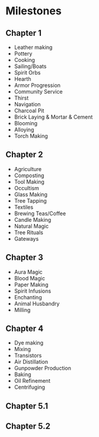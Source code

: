 # Milestones

## Chapter 1

- Leather making
- Pottery
- Cooking
- Sailing/Boats
- Spirit Orbs
- Hearth
- Armor Progression
- Community Service
- Thirst
- Navigation
- Charcoal Pit
- Brick Laying & Mortar & Cement
- Blooming
- Alloying
- Torch Making

## Chapter 2

- Agriculture
- Composting
- Tool Making
- Occultism
- Glass Making
- Tree Tapping
- Textiles
- Brewing Teas/Coffee
- Candle Making
- Natural Magic
- Tree Rituals
- Gateways

## Chapter 3

- Aura Magic
- Blood Magic
- Paper Making
- Spirit Infusions
- Enchanting
- Animal Husbandry
- Milling

## Chapter 4

- Dye making
- Mixing
- Transistors
- Air Distillation
- Gunpowder Production
- Baking
- Oil Refinement
- Centrifuging

## Chapter 5.1

## Chapter 5.2
